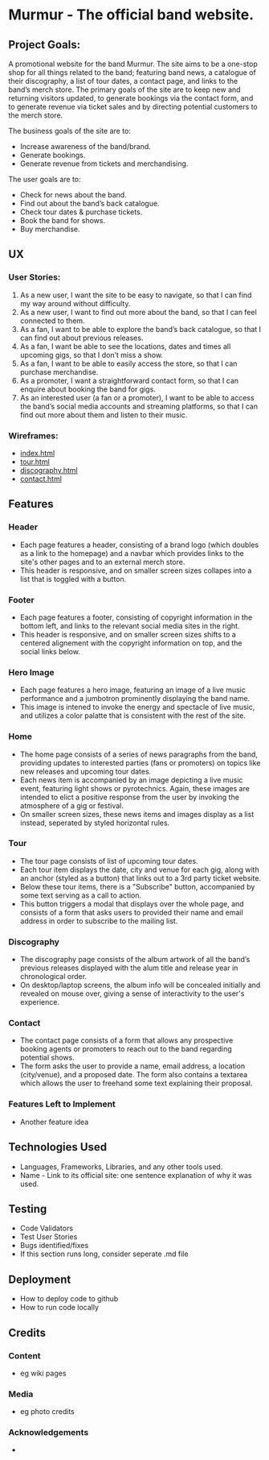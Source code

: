 # Murmur - The official band website.

## Project Goals:

A promotional website for the band Murmur. The site aims to be a one-stop shop for all things related to the band; featuring band news, a catalogue of their discography, a list of tour dates, a contact page, and links to the band’s merch store. The primary goals of the site are to keep new and returning visitors updated, to generate bookings via the contact form, and to generate revenue via ticket sales and by directing potential customers to the merch store.

The business goals of the site are to:
-	Increase awareness of the band/brand.
-	Generate bookings.
-	Generate revenue from tickets and merchandising.

The user goals are to:
-	Check for news about the band.
-	Find out about the band’s back catalogue.
-	Check tour dates & purchase tickets.
-   Book the band for shows.
-	Buy merchandise.

 
## UX
 
### User Stories:
1.	As a new user, I want the site to be easy to navigate, so that I can find my way around without difficulty.
2.	As a new user, I want to find out more about the band, so that I can feel connected to them.
3.	As a fan, I want to be able to explore the band’s back catalogue, so that I can find out about previous releases.
4.	As a fan, I want be able to see the locations, dates and times all upcoming gigs, so that I don’t miss a show.
5.	As a fan, I want to be able to easily access the store, so that I can purchase merchandise.
6.	As a promoter, I want a straightforward contact form, so that I can enquire about booking the band for gigs.
7.	As an interested user (a fan or a promoter), I want to be able to access the band’s social media accounts and streaming platforms, so that I can find out more about them and listen to their music.

### Wireframes:
- [index.html](assets/wireframes/index.pdf)
- [tour.html](assets/wireframes/tour.pdf)
- [discography.html](assets/wireframes/discography.pdf)
- [contact.html](assets/wireframes/contact.pdf)

## Features
### Header
- Each page features a header, consisting of a brand logo (which doubles as a link to the homepage) and a navbar which provides links to the site's other pages and to an external merch store.
- This header is responsive, and on smaller screen sizes collapes into a list that is toggled with a button. 

### Footer
- Each page features a footer, consisting of copyright information in the bottom left, and links to the relevant social media sites in the right.
- This header is responsive, and on smaller screen sizes shifts to a centered alignement with the copyright information on top, and the social links below.

### Hero Image
- Each page features a hero image, featuring an image of a live music performance and a jumbotron prominently displaying the band name.
- This image is intened to invoke the energy and spectacle of live music, and utilizes a color palatte that is consistent with the rest of the site.

### Home 
- The home page consists of a series of news paragraphs from the band, providing updates to interested parties (fans or promoters) on topics like new releases and upcoming tour dates.
- Each news item is accompanied by an image depicting a live music event, featuring light shows or pyrotechnics. Again, these images are intended to elict a positive response from the user by invoking the atmosphere of a gig or festival.
- On smaller screen sizes, these news items and images display as a list instead, seperated by styled horizontal rules.

### Tour
- The tour page consists of list of upcoming tour dates.
- Each tour item displays the date, city and venue for each gig, along with an anchor (styled as a button) that links out to a 3rd party ticket website.
- Below these tour items, there is a "Subscribe" button, accompanied by some text serving as a call to action.
- This button triggers a modal that displays over the whole page, and consists of a form that asks users to provided their name and email address in order to subscribe to the mailing list.

### Discography
- The discography page consists of the album artwork of all the band’s previous releases displayed with the alum title and release year in chronological order.
- On desktop/laptop screens, the album info will be concealed initially and revealed on mouse over, giving a sense of interactivity to the user's experience.

### Contact
- The contact page consists of a form that allows any prospective booking agents or promoters to reach out to the band regarding potential shows.
- The form asks the user to provide a name, email address, a location (city/venue), and a proposed date. The form also contains a textarea which allows the user to freehand some text explaining their proposal.

### Features Left to Implement
- Another feature idea

## Technologies Used

- Languages, Frameworks, Libraries, and any other tools used. 
- Name - Link to its official site: one sentence explanation of why it was used.

## Testing

 - Code Validators
 - Test User Stories
 - Bugs identified/fixes
 - If this section runs long, consider seperate .md file


## Deployment

- How to deploy code to github
- How to run code locally


## Credits

### Content
- eg wiki pages

### Media
- eg photo credits

### Acknowledgements

- 